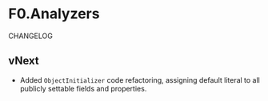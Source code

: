 # F0.Analyzers
CHANGELOG

## vNext
- Added `ObjectInitializer` code refactoring, assigning default literal to all publicly settable fields and properties.
